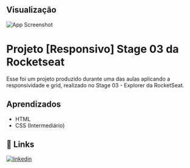 
## Visualização 

![App Screenshot](https://cdn.discordapp.com/attachments/1070908868969910387/1121915012060037170/image.png)


# Projeto [Responsivo] Stage 03 da Rocketseat

Esse foi um projeto produzido durante uma das aulas aplicando a responsividade e grid, realizado no Stage 03 - Explorer da RocketSeat.




## Aprendizados

- HTML
- CSS 
(Intermediário)

## 🔗 Links
[![linkedin](https://img.shields.io/badge/linkedin-0A66C2?style=for-the-badge&logo=linkedin&logoColor=white)](https://www.linkedin.com/in/caio-balduino-3442721b4/)


